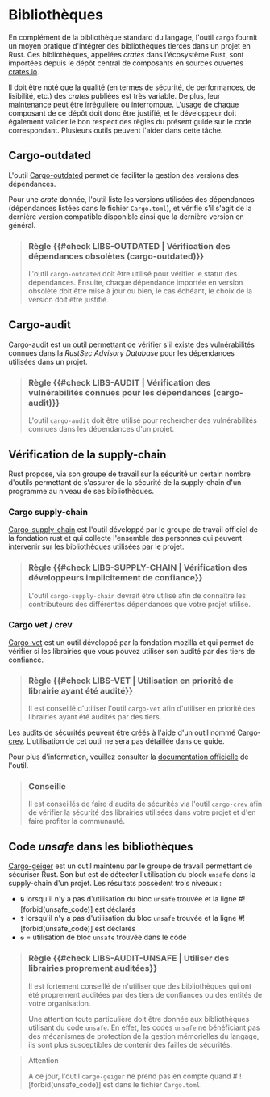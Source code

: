 # Bibliothèques

En complément de la bibliothèque standard du langage, l'outil `cargo` fournit un
moyen pratique d'intégrer des bibliothèques tierces dans un projet en Rust. Ces
bibliothèques, appelées *crates* dans l'écosystème Rust, sont importées depuis
le dépôt central de composants en sources ouvertes [crates.io](https://crates.io).

Il doit être noté que la qualité (en termes de sécurité, de performances, de
lisibilité, etc.) des *crates* publiées est très variable. De plus, leur
maintenance peut être irrégulière ou interrompue. L'usage de chaque composant
de ce dépôt doit donc être justifié, et le développeur doit également valider le
bon respect des règles du présent guide sur le code correspondant. Plusieurs
outils peuvent l'aider dans cette tâche.

## Cargo-outdated

L'outil [Cargo-outdated] permet de faciliter la gestion des versions des
dépendances.

Pour une *crate* donnée, l'outil liste les versions utilisées des dépendances
(dépendances listées dans le fichier `Cargo.toml`), et vérifie s'il s'agit de la
dernière version compatible disponible ainsi que la dernière version en général.

> ### Règle {{#check LIBS-OUTDATED | Vérification des dépendances obsolètes (cargo-outdated)}}
>
> L'outil `cargo-outdated` doit être utilisé pour vérifier le statut des
> dépendances. Ensuite, chaque dépendance importée en version obsolète doit
> être mise à jour ou bien, le cas échéant, le choix de la version doit être
> justifié.

[cargo-outdated]: https://github.com/kbknapp/cargo-outdated

## Cargo-audit

[Cargo-audit] est un outil permettant de vérifier s'il existe des vulnérabilités
connues dans la *RustSec Advisory Database* pour les dépendances utilisées dans
un projet.

> ### Règle {{#check LIBS-AUDIT | Vérification des vulnérabilités connues pour les dépendances (cargo-audit)}}
>
> L'outil `cargo-audit` doit être utilisé pour rechercher des vulnérabilités
> connues dans les dépendances d'un projet.

[cargo-audit]: https://github.com/RustSec/cargo-audit
## Vérification de la supply-chain

Rust propose, via son groupe de travail sur la sécurité un certain nombre d'outils permettant de s'assurer de la sécurité de la supply-chain d'un programme au niveau de ses bibliothèques.

### Cargo supply-chain

[Cargo-supply-chain] est l'outil développé par le groupe de travail officiel de la fondation rust et qui collecte l'ensemble des personnes qui peuvent intervenir sur les bibliothèques utilisées par le projet.

> ### Règle {{#check LIBS-SUPPLY-CHAIN | Vérification des développeurs implicitement de confiance}}
>
> L'outil `cargo-supply-chain` devrait être utilisé afin de connaître les contributeurs des différentes dépendances que votre projet utilise.

[cargo-supply-chain]: https://github.com/rust-secure-code/cargo-supply-chain
### Cargo vet / crev

[Cargo-vet] est un outil développé par la fondation mozilla et qui permet de vérifier si les librairies que vous pouvez utiliser son audité par des tiers de confiance.

> ### Règle {{#check LIBS-VET | Utilisation en priorité de librairie ayant été audité}}
>
> Il est conseillé d'utiliser l'outil `cargo-vet` afin d'utiliser en priorité des librairies ayant été audités par des tiers.

Les audits de sécurités peuvent être créés à l'aide d'un outil nommé [Cargo-crev]. L'utilisation de cet outil ne sera pas détaillée dans ce guide.

Pour plus d'information, veuillez consulter la [documentation officielle] de l'outil.

> ### Conseille
>
> Il est conseillés de faire d'audits de sécurités via l'outil `cargo-crev` afin de vérifier la sécurité 
> des librairies utilisées dans votre projet et d'en faire profiter la communauté.

[cargo-vet]: https://github.com/mozilla/cargo-vet
[cargo-crev]: https://github.com/crev-dev/cargo-crev
[documentation officielle]: https://github.com/crev-dev/cargo-crev/blob/main/cargo-crev/src/doc/getting_started.md
## Code *unsafe* dans les bibliothèques

[Cargo-geiger] est un outil maintenu par le groupe de travail permettant de sécuriser Rust.
Son but est de détecter l'utilisation du block `unsafe` dans la supply-chain d'un projet. Les résultats possèdent trois
niveaux :

- `🔒` lorsqu'il n'y a pas d'utilisation du bloc  `unsafe` trouvée et la ligne #![forbid(unsafe_code)] est déclarés
- `❓` lorsqu'il n'y a pas d'utilisation du bloc `unsafe` trouvée et la ligne #![forbid(unsafe_code)] est déclarés
- `☢️`   = utilisation de bloc `unsafe` trouvée dans le code

> ### Règle {{#check LIBS-AUDIT-UNSAFE | Utiliser des librairies proprement auditées}}
> Il est fortement conseillé de n'utiliser que des bibliothèques qui ont été proprement auditées par des tiers de confiances ou des entités de votre organisation.
>
> Une attention toute particulière doit être donnée aux bibliothèques utilisant du code `unsafe`. En effet, les codes `unsafe` ne bénéficiant pas des mécanismes de protection de la gestion mémorielles du langage, ils sont plus susceptibles de contenir des failles de sécurités.

> Attention
>
> A ce jour, l'outil `cargo-geiger` ne prend pas en compte quand # ![forbid(unsafe_code)] est dans le fichier `Cargo.toml`.

[cargo-geiger]: https://github.com/geiger-rs/cargo-geiger